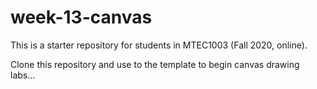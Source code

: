 # week-13-canvas

This is a starter repository for students in MTEC1003 (Fall 2020, online).

Clone this repository and use to the template to begin canvas drawing labs...
